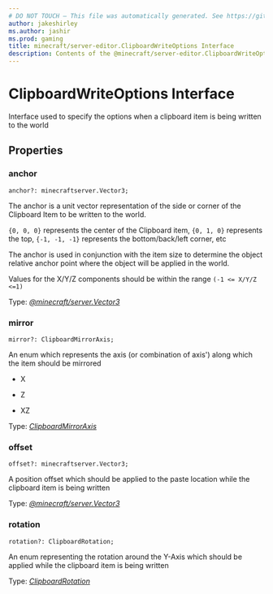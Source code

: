 ```yaml
---
# DO NOT TOUCH — This file was automatically generated. See https://github.com/mojang/minecraftapidocsgenerator to modify descriptions, examples, etc.
author: jakeshirley
ms.author: jashir
ms.prod: gaming
title: minecraft/server-editor.ClipboardWriteOptions Interface
description: Contents of the @minecraft/server-editor.ClipboardWriteOptions class.
---
```

# ClipboardWriteOptions Interface

Interface used to specify the options when a clipboard item is being written to the world

## Properties

### **anchor**
`anchor?: minecraftserver.Vector3;`

The anchor is a unit vector representation of the side or corner of the Clipboard Item to be written to the world.

`{0, 0, 0}` represents the center of the Clipboard item, `{0, 1, 0}` represents the top, `{-1, -1, -1}` represents the bottom/back/left corner, etc

The anchor is used in conjunction with the item size to determine the object relative anchor point where the object will be applied in the world.

Values for the X/Y/Z components should be within the range `(-1 <= X/Y/Z <=1)`

Type: [*@minecraft/server.Vector3*](../../minecraft/server/Vector3.md)

### **mirror**
`mirror?: ClipboardMirrorAxis;`

An enum which represents the axis (or combination of axis') along which the item should be mirrored

- X

- Z

- XZ

Type: [*ClipboardMirrorAxis*](ClipboardMirrorAxis.md)

### **offset**
`offset?: minecraftserver.Vector3;`

A position offset which should be applied to the paste location while the clipboard item is being written

Type: [*@minecraft/server.Vector3*](../../minecraft/server/Vector3.md)

### **rotation**
`rotation?: ClipboardRotation;`

An enum representing the rotation around the Y-Axis which should be applied while the clipboard item is being written

Type: [*ClipboardRotation*](ClipboardRotation.md)

